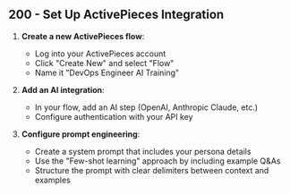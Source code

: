 ## 200 - Set Up ActivePieces Integration

1. **Create a new ActivePieces flow**:
   - Log into your ActivePieces account
   - Click "Create New" and select "Flow"
   - Name it "DevOps Engineer AI Training"

2. **Add an AI integration**:
   - In your flow, add an AI step (OpenAI, Anthropic Claude, etc.)
   - Configure authentication with your API key

3. **Configure prompt engineering**:
   - Create a system prompt that includes your persona details
   - Use the "Few-shot learning" approach by including example Q&As
   - Structure the prompt with clear delimiters between context and examples